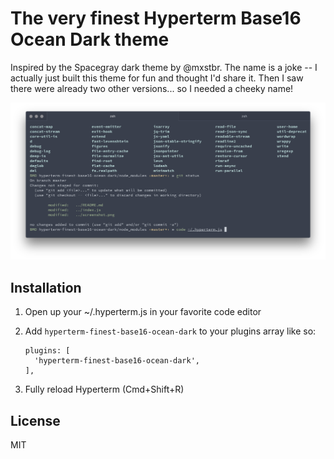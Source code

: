 # The very finest Hyperterm Base16 Ocean Dark theme

Inspired by the Spacegray dark theme by @mxstbr. The name is a joke -- I actually just built this theme for fun and thought I'd share it. Then I saw there were already two other versions... so I needed a cheeky name!  

![screenshot of the theme](screenshot.png)

## Installation

  1. Open up your ~/.hyperterm.js in your favorite code editor
  2. Add `hyperterm-finest-base16-ocean-dark` to your plugins array like so:
   
      ```
      plugins: [
        'hyperterm-finest-base16-ocean-dark',
      ],
      ```
  3. Fully reload Hyperterm (Cmd+Shift+R) 

## License

MIT
